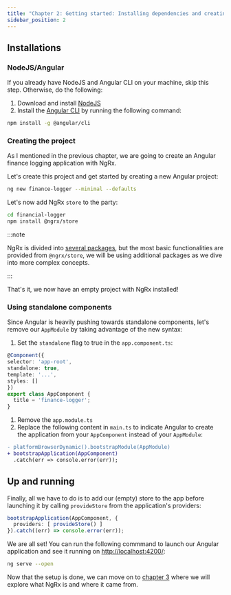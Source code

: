 ```yaml
---
title: "Chapter 2: Getting started: Installing dependencies and creating the project"
sidebar_position: 2
---
```


## Installations

### NodeJS/Angular

If you already have NodeJS and Angular CLI on your machine, skip this step. Otherwise, do the following:

1. Download and install [NodeJS](https://nodejs.org)
1. Install the [Angular CLI](https://angular.io/cli) by running the following command:  

  ```sh
  npm install -g @angular/cli
  ```

### Creating the project

As I mentioned in the previous chapter, we are going to create an Angular finance logging application with NgRx.

Let's create this project and get started by creating a new Angular project:

```sh
ng new finance-logger --minimal --defaults
```

Let's now add NgRx `store` to the party:

```sh
cd financial-logger
npm install @ngrx/store
```

:::note

NgRx is divided into [several packages](https://ngrx.io/docs#packages), but the most basic functionalities are provided from `@ngrx/store`, we will be using additional packages as we dive into more complex concepts.

:::

That's it, we now have an empty project with NgRx installed!

### Using standalone components

Since Angular is heavily pushing towards standalone components, let's remove our `AppModule` by taking advantage of the new syntax:

1. Set the `standalone` flag to true in the `app.component.ts`:  

  ```ts {3} title="app.component.ts"
  @Component({
  selector: 'app-root',
  standalone: true,
  template: '...',
  styles: []
  })
  export class AppComponent {
    title = 'finance-logger';
  }
  ```

1. Remove the `app.module.ts`
1. Replace the following content in `main.ts` to indicate Angular to create the application from your `AppComponent` instead of your `AppModule`:  

```diff title="main.ts"
- platformBrowserDynamic().bootstrapModule(AppModule)
+ bootstrapApplication(AppComponent)
  .catch(err => console.error(err));
```

## Up and running

Finally, all we have to do is to add our (empty) store to the app before launching it by calling `provideStore` from the application's providers:

```ts {2} title="main.ts"
bootstrapApplication(AppComponent, {
  providers: [ provideStore() ]
}).catch((err) => console.error(err));
```

We are all set! You can run the following commmand to launch our Angular application and see it running on [http://localhost:4200/](http://localhost:4200/):

```sh
ng serve --open
```

Now that the setup is done, we can move on to [chapter 3](./chapter-3.md) where we will explore what NgRx is and where it came from.
